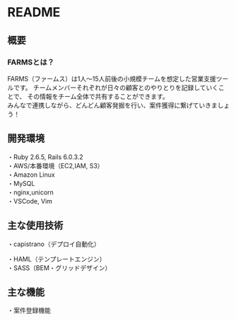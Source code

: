 # README

## 概要
### FARMSとは？
FARMS（ファームス）は1人〜15人前後の小規模チームを想定した営業支援ツールです。
チームメンバーそれぞれが日々の顧客とのやりとりを記録していくことで、
その情報をチーム全体で共有することができます。<br>
みんなで連携しながら、どんどん顧客発掘を行い、案件獲得に繋げていきましょう！

## 開発環境
・Ruby 2.6.5, Rails 6.0.3.2<br>
・AWS/本番環境（EC2,IAM, S3）<br>
・Amazon Linux<br>
・MySQL<br>
・nginx,unicorn<br>
・VSCode, Vim<br>

## 主な使用技術
・capistrano（デプロイ自動化）<br>
<!-- ・RSpec（テストフレームワーク）<br> -->
・HAML（テンプレートエンジン）<br>
・SASS（BEM・グリッドデザイン）<br>
<!-- ・Vue.js<br>
・AJAX<br> -->


## 主な機能
・案件登録機能<br>
<!-- ・ユーザー登録機能（管理者のみ）<br> -->
<!-- ・Googleカレンダー連携<br> -->
<!-- ・案件検索機能<br> -->
<!-- ・プロジェクト登録機能（管理者のみ）<br>
・プロジェクト別アサインメンバー設定機能<br> -->
<!-- ・案件進捗表示機能（チーム別・個人別）<br> -->
<!-- ・フィードバック（コメント）入力機能<br> -->
<!-- ・CSV入出力機能（管理者のみ）<br> -->
